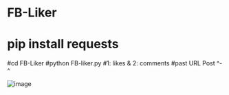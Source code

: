 # FB-Liker
# pip install requests
#cd FB-Liker
#python FB-liker.py
#1: likes & 2: comments
#past URL Post  ^-^

![image](https://github.com/0m1trx/FB-Liker/assets/121294608/1672721f-d52e-45bd-9840-f96d22db649a)
